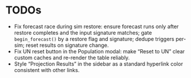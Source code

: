 # TODOs

- Fix forecast race during sim restore: ensure forecast runs only after restore completes and the input signature matches; gate `begin_forecast()` by a restore flag and signature; dedupe triggers per-sim; reset results on signature change.
- Fix UN reset button in the Population modal: make “Reset to UN” clear custom caches and re-render the table reliably.
- Style “Projection Results” in the sidebar as a standard hyperlink color consistent with other links.
